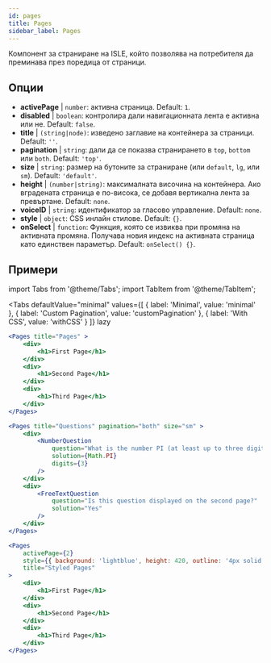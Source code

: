 ```yaml
---
id: pages 
title: Pages
sidebar_label: Pages
---
```


Компонент за страниране на ISLE, който позволява на потребителя да преминава през поредица от страници.

## Опции

* __activePage__ | `number`: активна страница. Default: `1`.
* __disabled__ | `boolean`: контролира дали навигационната лента е активна или не. Default: `false`.
* __title__ | `(string|node)`: изведено заглавие на контейнера за страници. Default: `''`.
* __pagination__ | `string`: дали да се показва странирането в `top`, `bottom` или `both`. Default: `'top'`.
* __size__ | `string`: размер на бутоните за страниране (или `default`, `lg`, или `sm`). Default: `'default'`.
* __height__ | `(number|string)`: максималната височина на контейнера. Ако вградената страница е по-висока, се добавя вертикална лента за превъртане. Default: `none`.
* __voiceID__ | `string`: идентификатор за гласово управление. Default: `none`.
* __style__ | `object`: CSS инлайн стилове. Default: `{}`.
* __onSelect__ | `function`: Функция, която се извиква при промяна на активната промяна. Получава новия индекс на активната страница като единствен параметър. Default: `onSelect() {}`.


## Примери

import Tabs from '@theme/Tabs';
import TabItem from '@theme/TabItem';

<Tabs
    defaultValue="minimal"
    values={[
        { label: 'Minimal', value: 'minimal' },
        { label: 'Custom Pagination', value: 'customPagination' },
        { label: 'With CSS', value: 'withCSS' }
    ]}
    lazy
>

<TabItem value="minimal">

```jsx live
<Pages title="Pages" >
    <div>
        <h1>First Page</h1>
    </div>
    <div>
        <h1>Second Page</h1>
    </div>
    <div>
        <h1>Third Page</h1>
    </div>
</Pages>
```

</TabItem>

<TabItem value="customPagination" >

```jsx live
<Pages title="Questions" pagination="both" size="sm" >
    <div>
        <NumberQuestion
            question="What is the number PI (at least up to three digits after the decimal point)?"
            solution={Math.PI}
            digits={3}
        />
    </div>
    <div>
        <FreeTextQuestion 
            question="Is this question displayed on the second page?"
            solution="Yes" 
        />
    </div>
</Pages>
```
</TabItem>

<TabItem value="withCSS">

```jsx live
<Pages 
    activePage={2}
    style={{ background: 'lightblue', height: 420, outline: '4px solid black' }} 
    title="Styled Pages"
>
    <div>
        <h1>First Page</h1>
    </div>
    <div>
        <h1>Second Page</h1>
    </div>
    <div>
        <h1>Third Page</h1>
    </div>
</Pages>
```

</TabItem>

</Tabs>


